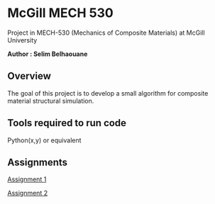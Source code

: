 McGill MECH 530
======================

Project in MECH-530 (Mechanics of Composite Materials) at McGill University

**Author : Selim Belhaouane**

Overview 
--------

The goal of this project is to develop a small algorithm 
for composite material structural simulation.

Tools required to run code
--------------------------

Python(x,y) or equivalent

Assignments
-----------

[Assignment 1](http://bit.ly/selimb_HW1_mech530)

[Assignment 2](http://bit.ly/selimb_HW2_mech530)
